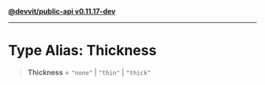 [**@devvit/public-api v0.11.17-dev**](../../../../../../README.md)

---

# Type Alias: Thickness

> **Thickness** = `"none"` \| `"thin"` \| `"thick"`
